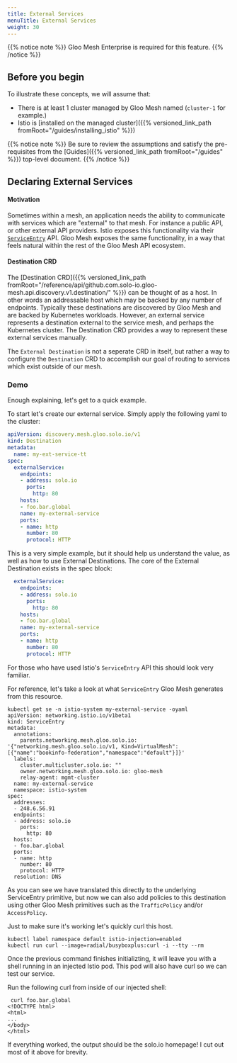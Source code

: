 ```yaml
---
title: External Services
menuTitle: External Services
weight: 30
---
```


{{% notice note %}} Gloo Mesh Enterprise is required for this feature. {{% /notice %}}

## Before you begin
To illustrate these concepts, we will assume that:

* There is at least 1 cluster managed by Gloo Mesh named (`cluster-1` for example.)
* Istio is [installed on the managed cluster]({{% versioned_link_path fromRoot="/guides/installing_istio" %}})


{{% notice note %}}
Be sure to review the assumptions and satisfy the pre-requisites from the [Guides]({{% versioned_link_path fromRoot="/guides" %}}) top-level document.
{{% /notice %}}

## Declaring External Services

#### Motivation

Sometimes within a mesh, an application needs the ability to communicate with services which are "external" to that mesh. For instance a public API, or other external API providers. Istio exposes this functionality via their [`ServiceEntry`](https://istio.io/latest/docs/reference/config/networking/service-entry/) API. Gloo Mesh exposes the same functionality, in a way that feels natural within the rest of the Gloo Mesh API ecosystem.

#### Destination CRD

The [Destination CRD]({{% versioned_link_path fromRoot="/reference/api/github.com.solo-io.gloo-mesh.api.discovery.v1.destination/" %}}) can be thought of as a host. In other words an addressable host which may be backed by any number of endpoints. Typically these destinations are discovered by Gloo Mesh and are backed by Kubernetes workloads. However, an external service represents a destination external to the service mesh, and perhaps the Kubernetes cluster. The Destination CRD provides a way to represent these external services manually.

The `External Destination` is not a seperate CRD in itself, but rather a way to configure the `Destination` CRD to accomplish our goal of routing to services which exist outside of our mesh.

### Demo

Enough explaining, let's get to a quick example.

To start let's create our external service. Simply apply the following yaml to the cluster:
```yaml
apiVersion: discovery.mesh.gloo.solo.io/v1
kind: Destination
metadata:
  name: my-ext-service-tt
spec:
  externalService:
    endpoints:
    - address: solo.io
      ports:
        http: 80
    hosts:
    - foo.bar.global
    name: my-external-service
    ports:
    - name: http
      number: 80
      protocol: HTTP
```

This is a very simple example, but it should help us understand the value, as well as how to use External Destinations. The core of the External Destination exists in the spec block:
```yaml
  externalService:
    endpoints:
    - address: solo.io
      ports:
        http: 80
    hosts:
    - foo.bar.global
    name: my-external-service
    ports:
    - name: http
      number: 80
      protocol: HTTP
```
For those who have used Istio's `ServiceEntry` API this should look very familiar.

For reference, let's take a look at what `ServiceEntry` Gloo Mesh generates from this resource.
```shell
kubectl get se -n istio-system my-external-service -oyaml
apiVersion: networking.istio.io/v1beta1
kind: ServiceEntry
metadata:
  annotations:
    parents.networking.mesh.gloo.solo.io: '{"networking.mesh.gloo.solo.io/v1, Kind=VirtualMesh":[{"name":"bookinfo-federation","namespace":"default"}]}'
  labels:
    cluster.multicluster.solo.io: ""
    owner.networking.mesh.gloo.solo.io: gloo-mesh
    relay-agent: mgmt-cluster
  name: my-external-service
  namespace: istio-system
spec:
  addresses:
  - 248.6.56.91
  endpoints:
  - address: solo.io
    ports:
      http: 80
  hosts:
  - foo.bar.global
  ports:
  - name: http
    number: 80
    protocol: HTTP
  resolution: DNS
```

As you can see we have translated this directly to the underlying ServiceEntry primitive, but now we can also add policies to this destination using other Gloo Mesh primitives such as the `TrafficPolicy` and/or `AccessPolicy`.

Just to make sure it's working let's quickly curl this host.
```shell
kubectl label namespace default istio-injection=enabled
kubectl run curl --image=radial/busyboxplus:curl -i --tty --rm
```

Once the previous command finishes initializting, it will leave you with a shell running in an injected Istio pod. This pod will also have curl so we can test our service.

Run the following curl from inside of our injected shell:
```shell
 curl foo.bar.global
<!DOCTYPE html>
<html>
...
</body>
</html>
```

If everything worked, the output should be the solo.io homepage! I cut out most of it above for brevity.
